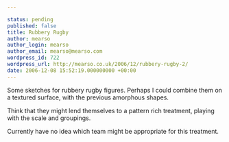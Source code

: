 ```yaml
---

status: pending
published: false
title: Rubbery Rugby
author: mearso
author_login: mearso
author_email: mearso@mearso.com
wordpress_id: 722
wordpress_url: http://mearso.co.uk/2006/12/rubbery-rugby-2/
date: 2006-12-08 15:52:19.000000000 +00:00
---
```

Some sketches for rubbery rugby figures. Perhaps I could combine them on a textured surface, with the previous amorphous shapes.

Think that they might lend themselves to a pattern rich treatment, playing with the scale and groupings.

Currently have no idea which team might be appropriate for this treatment.
